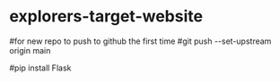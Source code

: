 # explorers-target-website

#for new repo to push to github the first time
#git push --set-upstream origin main

#pip install Flask